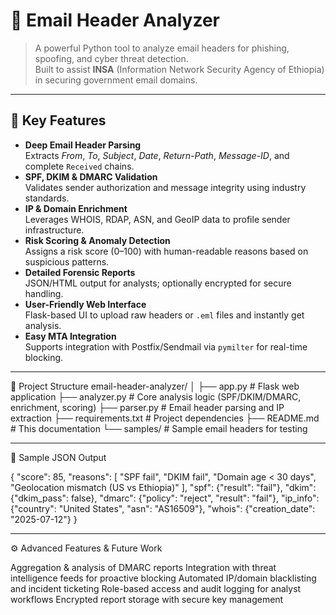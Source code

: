 # 📧 Email Header Analyzer 

> A powerful Python tool to analyze email headers for phishing, spoofing, and cyber threat detection.  
> Built to assist **INSA** (Information Network Security Agency of Ethiopia) in securing government email domains.
---
## 🌟 Key Features

- **Deep Email Header Parsing**  
  Extracts *From*, *To*, *Subject*, *Date*, *Return-Path*, *Message-ID*, and complete `Received` chains.
- **SPF, DKIM & DMARC Validation**  
  Validates sender authorization and message integrity using industry standards.
- **IP & Domain Enrichment**  
  Leverages WHOIS, RDAP, ASN, and GeoIP data to profile sender infrastructure.
- **Risk Scoring & Anomaly Detection**  
  Assigns a risk score (0–100) with human-readable reasons based on suspicious patterns.
- **Detailed Forensic Reports**  
  JSON/HTML output for analysts; optionally encrypted for secure handling.
- **User-Friendly Web Interface**  
  Flask-based UI to upload raw headers or `.eml` files and instantly get analysis.
- **Easy MTA Integration**  
  Supports integration with Postfix/Sendmail via `pymilter` for real-time blocking.
  
-----------------------------------------------------------------------------------------------------------------------------------------------------------------------

📂 Project Structure
email-header-analyzer/
│
├── app.py              # Flask web application
├── analyzer.py         # Core analysis logic (SPF/DKIM/DMARC, enrichment, scoring)
├── parser.py           # Email header parsing and IP extraction
├── requirements.txt    # Project dependencies
├── README.md           # This documentation
└── samples/            # Sample email headers for testing

-----------------------------------------------------------------------------------------------------------------------------------------------------------------------

🔎 Sample JSON Output

{
  "score": 85,
  "reasons": [
    "SPF fail",
    "DKIM fail",
    "Domain age < 30 days",
    "Geolocation mismatch (US vs Ethiopia)"
  ],
  "spf": {"result": "fail"},
  "dkim": {"dkim_pass": false},
  "dmarc": {"policy": "reject", "result": "fail"},
  "ip_info": {"country": "United States", "asn": "AS16509"},
  "whois": {"creation_date": "2025-07-12"}
}

------------------------------------------------------------------------------------------------------------------------------------------------------------------------

⚙ Advanced Features & Future Work

Aggregation & analysis of DMARC reports
Integration with threat intelligence feeds for proactive blocking
Automated IP/domain blacklisting and incident ticketing
Role-based access and audit logging for analyst workflows
Encrypted report storage with secure key management






